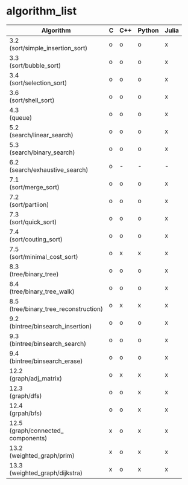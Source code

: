# algorithm_list

| Algorithm                                | C | C++ | Python | Julia |
| ---------                                | - | --- | ------ | ----- |
| 3.2<br>(sort/simple_insertion_sort)      | o | o   | o      | x     |
| 3.3<br>(sort/bubble_sort)                | o | o   | o      | x     |
| 3.4<br>(sort/selection_sort)             | o | o   | o      | x     |
| 3.6<br>(sort/shell_sort)                 | o | o   | o      | x     |
| 4.3<br>(queue)                           | o | o   | o      | x     |
| 5.2<br>(search/linear_search)            | o | o   | o      | x     |
| 5.3<br>(search/binary_search)            | o | o   | o      | x     |
| 6.2<br>(search/exhaustive_search)        | o | -   | -      | -     |
| 7.1<br>(sort/merge_sort)                 | o | o   | o      | x     |
| 7.2<br>(sort/partiion)                   | o | o   | o      | x     |
| 7.3<br>(sort/quick_sort)                 | o | o   | o      | x     |
| 7.4<br>(sort/couting_sort)               | o | o   | o      | x     |
| 7.5<br>(sort/minimal_cost_sort)          | o | x   | x      | x     |
| 8.3<br>(tree/binary_tree)                | o | o   | o      | x     |
| 8.4<br>(tree/binary_tree_walk)           | o | o   | o      | x     |
| 8.5<br>(tree/binary_tree_reconstruction) | o | x   | x      | x     |
| 9.2<br>(bintree/binsearch_insertion)     | o | o   | o      | x     |
| 9.3<br>(bintree/binsearch_search)        | o | o   | o      | x     |
| 9.4<br>(bintree/binsearch_erase)         | o | o   | o      | x     |
| 12.2<br>(graph/adj_matrix)               | o | x   | x      | x     |
| 12.3<br>(graph/dfs)                      | o | o   | x      | x     |
| 12.4<br>(grpah/bfs)                      | o | o   | x      | x     |
| 12.5<br>(graph/connected_<br>components) | x | o   | x      | x     |
| 13.2<br>(weighted_graph/prim)            | x | o   | x      | x     |
| 13.3<br>(weighted_graph/dijkstra)        | x | o   | x      | x     |
